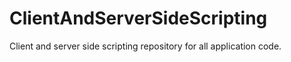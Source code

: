 # ClientAndServerSideScripting
Client and server side scripting repository for all application code.
